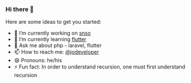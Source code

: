 ### Hi there 👋



Here are some ideas to get you started:

- 🔭 I’m currently working on [snso](https://snso.net/)
- 🌱 I’m currently learning [flutter](https://flutter.dev/)
- 💬 Ask me about php - laravel, flutter
- 📫 How to reach me: [@jodeveloper](https://twitter.com/jodeveloper8)
- 😄 Pronouns: he/his
- ⚡ Fun fact: In order to understand recursion, one must first understand recursion


